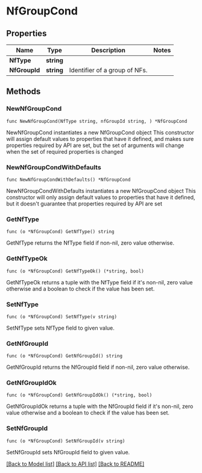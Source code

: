 # NfGroupCond

## Properties

Name | Type | Description | Notes
------------ | ------------- | ------------- | -------------
**NfType** | **string** |  | 
**NfGroupId** | **string** | Identifier of a group of NFs. | 

## Methods

### NewNfGroupCond

`func NewNfGroupCond(NfType string, nfGroupId string, ) *NfGroupCond`

NewNfGroupCond instantiates a new NfGroupCond object
This constructor will assign default values to properties that have it defined,
and makes sure properties required by API are set, but the set of arguments
will change when the set of required properties is changed

### NewNfGroupCondWithDefaults

`func NewNfGroupCondWithDefaults() *NfGroupCond`

NewNfGroupCondWithDefaults instantiates a new NfGroupCond object
This constructor will only assign default values to properties that have it defined,
but it doesn't guarantee that properties required by API are set

### GetNfType

`func (o *NfGroupCond) GetNfType() string`

GetNfType returns the NfType field if non-nil, zero value otherwise.

### GetNfTypeOk

`func (o *NfGroupCond) GetNfTypeOk() (*string, bool)`

GetNfTypeOk returns a tuple with the NfType field if it's non-nil, zero value otherwise
and a boolean to check if the value has been set.

### SetNfType

`func (o *NfGroupCond) SetNfType(v string)`

SetNfType sets NfType field to given value.


### GetNfGroupId

`func (o *NfGroupCond) GetNfGroupId() string`

GetNfGroupId returns the NfGroupId field if non-nil, zero value otherwise.

### GetNfGroupIdOk

`func (o *NfGroupCond) GetNfGroupIdOk() (*string, bool)`

GetNfGroupIdOk returns a tuple with the NfGroupId field if it's non-nil, zero value otherwise
and a boolean to check if the value has been set.

### SetNfGroupId

`func (o *NfGroupCond) SetNfGroupId(v string)`

SetNfGroupId sets NfGroupId field to given value.



[[Back to Model list]](../README.md#documentation-for-models) [[Back to API list]](../README.md#documentation-for-api-endpoints) [[Back to README]](../README.md)


